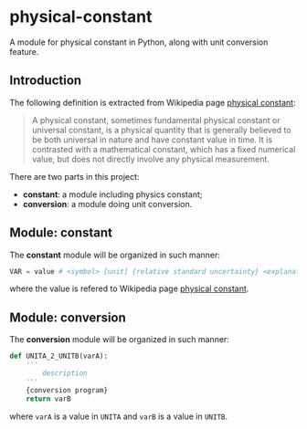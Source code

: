 # physical-constant

A module for physical constant in Python, along with unit conversion feature.

## Introduction

The following definition is extracted from Wikipedia page [physical constant](https://en.wikipedia.org/wiki/Physical_constant):

> A physical constant, sometimes fundamental physical constant or universal constant, is a physical quantity that is generally believed to be both universal in nature and have constant value in time. It is contrasted with a mathematical constant, which has a fixed numerical value, but does not directly involve any physical measurement.

There are two parts in this project: 

* **constant**: a module including physics constant;
* **conversion**: a module doing unit conversion.

## Module: constant

The **constant** module will be organized in such manner:
``` python
VAR = value # <symbol> [unit] {relative standard uncertainty} <explanation>
```
where the value is refered to Wikipedia page [physical constant](https://en.wikipedia.org/wiki/Physical_constant).

## Module: conversion

The **conversion** module will be organized in such manner:
``` python
def UNITA_2_UNITB(varA):
    '''
        description
    '''
    {conversion program}
    return varB
```
where `varA` is a value in `UNITA` and `varB` is a value in `UNITB`.